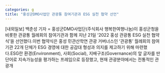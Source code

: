 ```yaml
---
categories: g
title: "홍성군DMO사업단 관광통 참여기관과 ESG 실천 협약 선언"
---
```

[내외일보] 백춘성 기자 = 홍성군DMO사업단(주식회사 행복한여행나눔)이 홍성군청을 비롯한 관광통 월례회의 참여기관과 함께 지난 21일 ʻ2022 홍성 관광통 ESG 실천 협약식ʼ을 선언했다.이번 협약식은 홍성 민관산학연 관광 거버너스인 ʻ관광통ʼ 월례회의 참여기관 22개 단체가 ESG 경영에 대한 공감대 형성과 의지를 제고하기 위해 마련했다.ESG란 환경(Environment), 사회(Social), 지배구조(Governance)의 앞 글자를 딴 단어로 지속가능성을 평가하는 프레임으로 등장했고, 현재 관광분야에서는 전통적인 관광개